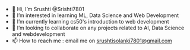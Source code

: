 - 👋 Hi, I’m Srushti @Srishti7801
- 👀 I’m interested in learning ML, Data Science and Web Development
- 🌱 I’m currently learning cs50's introduction to web development
- 💞️ I’m looking to collaborate on any projects related to AI, Data Science and webdevelopment
- 📫 How to reach me : email me on srushtisolanki7801@gmail.com

<!---
Srishti7801/Srishti7801 is a ✨ special ✨ repository because its `README.md` (this file) appears on your GitHub profile.
You can click the Preview link to take a look at your changes.
--->

